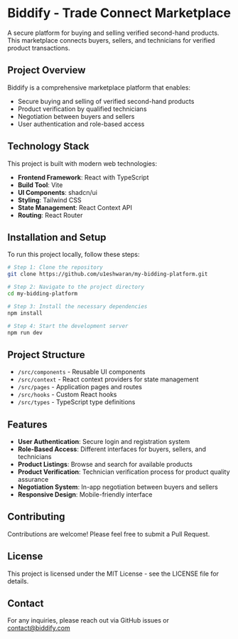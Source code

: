 # Biddify - Trade Connect Marketplace

A secure platform for buying and selling verified second-hand products. This marketplace connects buyers, sellers, and technicians for verified product transactions.

## Project Overview

Biddify is a comprehensive marketplace platform that enables:
- Secure buying and selling of verified second-hand products
- Product verification by qualified technicians
- Negotiation between buyers and sellers
- User authentication and role-based access

## Technology Stack

This project is built with modern web technologies:

- **Frontend Framework**: React with TypeScript
- **Build Tool**: Vite
- **UI Components**: shadcn/ui
- **Styling**: Tailwind CSS
- **State Management**: React Context API
- **Routing**: React Router

## Installation and Setup

To run this project locally, follow these steps:

```sh
# Step 1: Clone the repository
git clone https://github.com/u1eshwaran/my-bidding-platform.git

# Step 2: Navigate to the project directory
cd my-bidding-platform

# Step 3: Install the necessary dependencies
npm install

# Step 4: Start the development server
npm run dev
```

## Project Structure

- `/src/components` - Reusable UI components
- `/src/context` - React context providers for state management
- `/src/pages` - Application pages and routes
- `/src/hooks` - Custom React hooks
- `/src/types` - TypeScript type definitions

## Features

- **User Authentication**: Secure login and registration system
- **Role-Based Access**: Different interfaces for buyers, sellers, and technicians
- **Product Listings**: Browse and search for available products
- **Product Verification**: Technician verification process for product quality assurance
- **Negotiation System**: In-app negotiation between buyers and sellers
- **Responsive Design**: Mobile-friendly interface

## Contributing

Contributions are welcome! Please feel free to submit a Pull Request.

## License

This project is licensed under the MIT License - see the LICENSE file for details.

## Contact

For any inquiries, please reach out via GitHub issues or contact@biddify.com